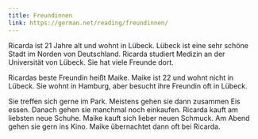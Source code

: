 ```yaml
---
title: Freundinnen
link: https://german.net/reading/freundinnen/
---
```


Ricarda ist 21 Jahre alt und wohnt in Lübeck. Lübeck ist eine sehr schöne Stadt im Norden von Deutschland. Ricarda studiert Medizin an der Universität von Lübeck. Sie hat viele Freunde dort.

Ricardas beste Freundin heißt Maike. Maike ist 22 und wohnt nicht in Lübeck. Sie wohnt in Hamburg, aber besucht ihre Freundin oft in Lübeck.

Sie treffen sich gerne im Park. Meistens gehen sie dann zusammen Eis essen. Danach gehen sie manchmal noch einkaufen. Ricarda kauft am liebsten neue Schuhe. Maike kauft sich lieber neuen Schmuck. Am Abend gehen sie gern ins Kino. Maike übernachtet dann oft bei Ricarda.